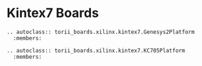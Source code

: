 # Kintex7 Boards

```{eval-rst}
.. autoclass:: torii_boards.xilinx.kintex7.Genesys2Platform
  :members:

.. autoclass:: torii_boards.xilinx.kintex7.KC705Platform
  :members:
```

